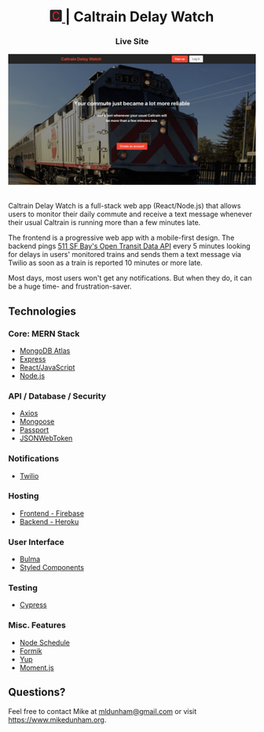 <h1 align="center">
  <a href="https://caltrain-delay-watch.web.app/">
    <img alt="Caltrain Delay Watch" src="readme-logo.png" width="24" />
  </a> | Caltrain Delay Watch
</h1>

<h3 align="center" style="font-weight: bold">
  <a href="https://caltrain-delay-watch.web.app/" style="text-decoration: none">Live Site</a>
</h3>
<div align="center">
  <a href="https://caltrain-delay-watch.web.app/">
    <img alt="Caltrain Delay Watch Screenshot" src="readme-screenshot.png" style="max-height: 300px" />
  </a>
</div>

\
Caltrain Delay Watch is a full-stack web app (React/Node.js) that allows users to monitor their daily commute and receive a text message whenever their usual Caltrain is running more than a few minutes late.

The frontend is a progressive web app with a mobile-first design. The backend pings [511 SF Bay's Open Transit Data API](https://511.org/open-data/transit) every 5 minutes looking for delays in users' monitored trains and sends them a text message via Twilio as soon as a train is reported 10 minutes or more late.

Most days, most users won't get any notifications. But when they do, it can be a huge time- and frustration-saver.

## Technologies

### Core: MERN Stack

  * [MongoDB Atlas](https://www.mongodb.com/cloud/atlas)
  * [Express](https://expressjs.com/)
  * [React/JavaScript](https://reactjs.org/)
  * [Node.js](https://nodejs.org/)

### API / Database / Security

  * [Axios](https://github.com/axios/axios)
  * [Mongoose](https://mongoosejs.com/)
  * [Passport](http://www.passportjs.org/)
  * [JSONWebToken](https://www.npmjs.com/package/jsonwebtoken)

### Notifications

  * [Twilio](https://www.twilio.com/)

### Hosting

  * [Frontend - Firebase](https://firebase.google.com/)
  * [Backend - Heroku](https://heroku.com/)

### User Interface

  * [Bulma](https://bulma.io/)
  * [Styled Components](https://styled-components.com/)

### Testing

  * [Cypress](https://www.cypress.io/)

### Misc. Features

  * [Node Schedule](https://www.npmjs.com/package/node-schedule)
  * [Formik](https://jaredpalmer.com/formik/)
  * [Yup](https://github.com/jquense/yup)
  * [Moment.js](https://momentjs.com/)


## Questions?

Feel free to contact Mike at mldunham@gmail.com or visit https://www.mikedunham.org.